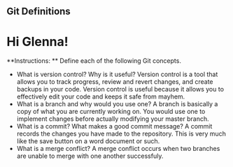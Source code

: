 ## Git Definitions
# Hi Glenna!

**Instructions: ** Define each of the following Git concepts.

* What is version control?  Why is it useful?
Version control is a tool that allows you to track progress, review and revert changes, and create backups in your code. Version control is useful because it allows you to effectively edit your code and keeps it safe from mayhem.
* What is a branch and why would you use one?
A branch is basically a copy of what you are currently working on. You would use one to implement changes before actually modifying your master branch.
* What is a commit? What makes a good commit message?
A commit records the changes you have made to the repository. This is very much like the save button on a word document or such.
* What is a merge conflict?
A merge conflict occurs when two branches are unable to merge with one another successfuly.